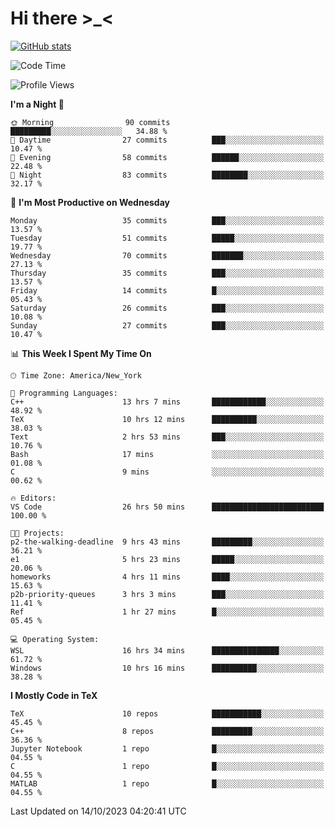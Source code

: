 # Hi there \>_<

[![GitHub stats](https://github-readme-stats.vercel.app/api?username=ARessegetesStery&show_icons=true&theme=transparent)](https://github.com/anuraghazra/github-readme-stats)

<!--START_SECTION:waka-->
![Code Time](http://img.shields.io/badge/Code%20Time-404%20hrs%206%20mins-blue)

![Profile Views](http://img.shields.io/badge/Profile%20Views-1-blue)

**I'm a Night 🦉** 

```text
🌞 Morning                90 commits          █████████░░░░░░░░░░░░░░░░   34.88 % 
🌆 Daytime                27 commits          ███░░░░░░░░░░░░░░░░░░░░░░   10.47 % 
🌃 Evening                58 commits          ██████░░░░░░░░░░░░░░░░░░░   22.48 % 
🌙 Night                  83 commits          ████████░░░░░░░░░░░░░░░░░   32.17 % 
```
📅 **I'm Most Productive on Wednesday** 

```text
Monday                   35 commits          ███░░░░░░░░░░░░░░░░░░░░░░   13.57 % 
Tuesday                  51 commits          █████░░░░░░░░░░░░░░░░░░░░   19.77 % 
Wednesday                70 commits          ███████░░░░░░░░░░░░░░░░░░   27.13 % 
Thursday                 35 commits          ███░░░░░░░░░░░░░░░░░░░░░░   13.57 % 
Friday                   14 commits          █░░░░░░░░░░░░░░░░░░░░░░░░   05.43 % 
Saturday                 26 commits          ███░░░░░░░░░░░░░░░░░░░░░░   10.08 % 
Sunday                   27 commits          ███░░░░░░░░░░░░░░░░░░░░░░   10.47 % 
```


📊 **This Week I Spent My Time On** 

```text
🕑︎ Time Zone: America/New_York

💬 Programming Languages: 
C++                      13 hrs 7 mins       ████████████░░░░░░░░░░░░░   48.92 % 
TeX                      10 hrs 12 mins      ██████████░░░░░░░░░░░░░░░   38.03 % 
Text                     2 hrs 53 mins       ███░░░░░░░░░░░░░░░░░░░░░░   10.76 % 
Bash                     17 mins             ░░░░░░░░░░░░░░░░░░░░░░░░░   01.08 % 
C                        9 mins              ░░░░░░░░░░░░░░░░░░░░░░░░░   00.62 % 

🔥 Editors: 
VS Code                  26 hrs 50 mins      █████████████████████████   100.00 % 

🐱‍💻 Projects: 
p2-the-walking-deadline  9 hrs 43 mins       █████████░░░░░░░░░░░░░░░░   36.21 % 
e1                       5 hrs 23 mins       █████░░░░░░░░░░░░░░░░░░░░   20.06 % 
homeworks                4 hrs 11 mins       ████░░░░░░░░░░░░░░░░░░░░░   15.63 % 
p2b-priority-queues      3 hrs 3 mins        ███░░░░░░░░░░░░░░░░░░░░░░   11.41 % 
Ref                      1 hr 27 mins        █░░░░░░░░░░░░░░░░░░░░░░░░   05.45 % 

💻 Operating System: 
WSL                      16 hrs 34 mins      ███████████████░░░░░░░░░░   61.72 % 
Windows                  10 hrs 16 mins      ██████████░░░░░░░░░░░░░░░   38.28 % 
```

**I Mostly Code in TeX** 

```text
TeX                      10 repos            ███████████░░░░░░░░░░░░░░   45.45 % 
C++                      8 repos             █████████░░░░░░░░░░░░░░░░   36.36 % 
Jupyter Notebook         1 repo              █░░░░░░░░░░░░░░░░░░░░░░░░   04.55 % 
C                        1 repo              █░░░░░░░░░░░░░░░░░░░░░░░░   04.55 % 
MATLAB                   1 repo              █░░░░░░░░░░░░░░░░░░░░░░░░   04.55 % 
```




 Last Updated on 14/10/2023 04:20:41 UTC
<!--END_SECTION:waka-->
